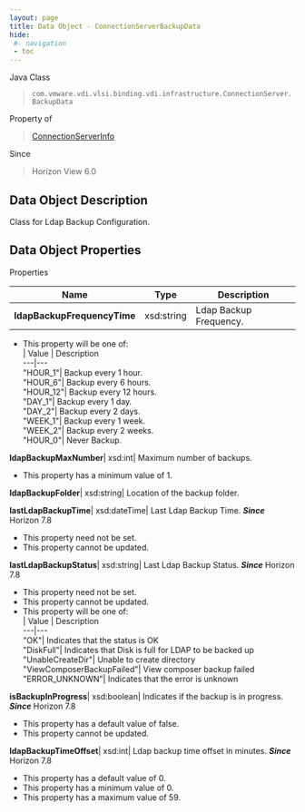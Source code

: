 ```yaml
---
layout: page
title: Data Object - ConnectionServerBackupData
hide:
 #- navigation
 - toc
---
```






Java Class  
> `com.vmware.vdi.vlsi.binding.vdi.infrastructure.ConnectionServer.BackupData`

Property of  
> [ConnectionServerInfo](vdi.infrastructure.ConnectionServer.ConnectionServerInfo.md#field_detail)

Since  
> Horizon View 6.0


## Data Object Description 

Class for Ldap Backup Configuration. 

## Data Object Properties

Properties

Name |  Type |  Description   
---|---|---  
**ldapBackupFrequencyTime**|  xsd:string|  Ldap Backup Frequency.   


  * This property will be one of:  
|  Value |  Description   
---|---  
"HOUR_1"| Backup every 1 hour.  
"HOUR_6"| Backup every 6 hours.  
"HOUR_12"| Backup every 12 hours.  
"DAY_1"| Backup every 1 day.  
"DAY_2"| Backup every 2 days.  
"WEEK_1"| Backup every 1 week.  
"WEEK_2"| Backup every 2 weeks.  
"HOUR_0"| Never Backup.  

  
**ldapBackupMaxNumber**|  xsd:int|  Maximum number of backups.   


  * This property has a minimum value of 1. 

  
**ldapBackupFolder**|  xsd:string|  Location of the backup folder.   
  
**lastLdapBackupTime**|  xsd:dateTime|  Last Ldap Backup Time.  **_Since_** Horizon 7.8  


 * This property need not be set.
 * This property cannot be updated.

  
**lastLdapBackupStatus**|  xsd:string|  Last Ldap Backup Status.  **_Since_** Horizon 7.8  


 * This property need not be set.
 * This property cannot be updated.
  * This property will be one of:  
|  Value |  Description   
---|---  
"OK"| Indicates that the status is OK  
"DiskFull"| Indicates that Disk is full for LDAP to be backed up  
"UnableCreateDir"| Unable to create directory  
"ViewComposerBackupFailed"| View composer backup failed  
"ERROR_UNKNOWN"| Indicates that the error is unknown  

  
**isBackupInProgress**|  xsd:boolean|  Indicates if the backup is in progress.  **_Since_** Horizon 7.8  


  * This property has a default value of false.
 * This property cannot be updated.

  
**ldapBackupTimeOffset**|  xsd:int|  Ldap backup time offset in minutes.  **_Since_** Horizon 7.8  


  * This property has a default value of 0.
  * This property has a minimum value of 0. 
  * This property has a maximum value of 59. 

  
  
  
   
  
  
